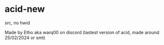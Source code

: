 # acid-new

src, no hwid

Made by Etho aka warq00 on discord (lastest version of acid, made around 25/‎02/‎2024 or smt)
